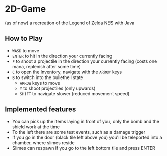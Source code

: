 # 2D-Game
(as of now) a recreation of the Legend of Zelda NES with Java


## How to Play
- `WASD` to move
- `ENTER` to hit in the direction your currently facing
- `F` to shoot a projectile in the direction your currently facing (costs one mana, replenish after some time)
- `C` to open the Inventory, navigate with the `ARROW` keys
- `B` to switch into the bullethell state
   - `ARROW` keys to move
   - `Y` to shoot projectiles (only upwards)
   - `SHIFT` to navigate slower (reduced movement speed)

## Implemented features
- You can pick up the items laying in front of you, only the bomb and the shield work at the time
- To the left there are some test events, such as a damage trigger
- If you go in the door (black tile left above you) you'll be teleported into a chamber, where slimes reside
- Slimes can respawn if you go to the left bottom tile and press ENTER
